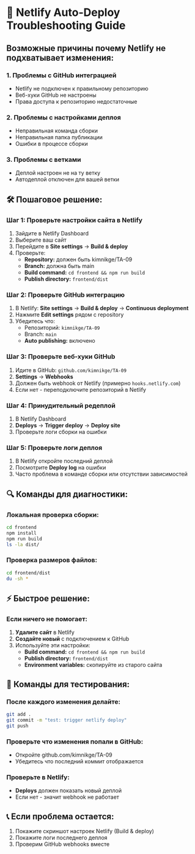 # 🔄 Netlify Auto-Deploy Troubleshooting Guide

## Возможные причины почему Netlify не подхватывает изменения:

### 1. **Проблемы с GitHub интеграцией**
- Netlify не подключен к правильному репозиторию
- Веб-хуки GitHub не настроены
- Права доступа к репозиторию недостаточные

### 2. **Проблемы с настройками деплоя**
- Неправильная команда сборки
- Неправильная папка публикации
- Ошибки в процессе сборки

### 3. **Проблемы с ветками**
- Деплой настроен не на ту ветку
- Автодеплой отключен для вашей ветки

## 🛠️ Пошаговое решение:

### Шаг 1: Проверьте настройки сайта в Netlify
1. Зайдите в Netlify Dashboard
2. Выберите ваш сайт
3. Перейдите в **Site settings** → **Build & deploy**
4. Проверьте:
   - **Repository:** должен быть kimnikge/TA-09
   - **Branch:** должна быть main
   - **Build command:** `cd frontend && npm run build`
   - **Publish directory:** `frontend/dist`

### Шаг 2: Проверьте GitHub интеграцию
1. В Netlify: **Site settings** → **Build & deploy** → **Continuous deployment**
2. Нажмите **Edit settings** рядом с repository
3. Убедитесь что:
   - Репозиторий: `kimnikge/TA-09`
   - Branch: `main`
   - **Auto publishing:** включено

### Шаг 3: Проверьте веб-хуки GitHub
1. Идите в GitHub: `github.com/kimnikge/TA-09`
2. **Settings** → **Webhooks**
3. Должен быть webhook от Netlify (примерно `hooks.netlify.com`)
4. Если нет - переподключите репозиторий в Netlify

### Шаг 4: Принудительный редеплой
1. В Netlify Dashboard
2. **Deploys** → **Trigger deploy** → **Deploy site**
3. Проверьте логи сборки на ошибки

### Шаг 5: Проверьте логи деплоя
1. В Netlify откройте последний деплой
2. Посмотрите **Deploy log** на ошибки
3. Часто проблема в команде сборки или отсутствии зависимостей

## 🔍 Команды для диагностики:

### Локальная проверка сборки:
```bash
cd frontend
npm install
npm run build
ls -la dist/
```

### Проверка размеров файлов:
```bash
cd frontend/dist
du -sh *
```

## ⚡ Быстрое решение:

### Если ничего не помогает:
1. **Удалите сайт** в Netlify
2. **Создайте новый** с подключением к GitHub
3. Используйте эти настройки:
   - **Build command:** `cd frontend && npm run build`
   - **Publish directory:** `frontend/dist`
   - **Environment variables:** скопируйте из старого сайта

## 🎯 Команды для тестирования:

### После каждого изменения делайте:
```bash
git add .
git commit -m "test: trigger netlify deploy"
git push
```

### Проверьте что изменения попали в GitHub:
- Откройте github.com/kimnikge/TA-09
- Убедитесь что последний коммит отображается

### Проверьте в Netlify:
- **Deploys** должен показать новый деплой
- Если нет - значит webhook не работает

## 📞 Если проблема остается:
1. Покажите скриншот настроек Netlify (Build & deploy)
2. Покажите логи последнего деплоя
3. Проверим GitHub webhooks вместе
